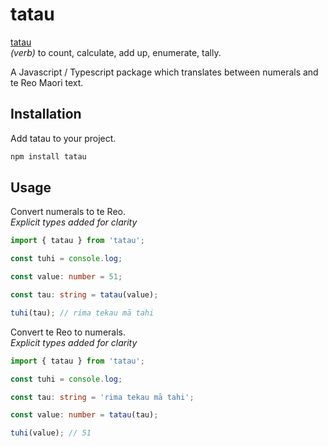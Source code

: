 # tatau

[tatau](https://maoridictionary.co.nz/word/7653)  
_(verb)_ to count, calculate, add up, enumerate, tally.        

A Javascript / Typescript package which translates between numerals and te Reo Maori text.

## Installation

Add tatau to your project.

```bash
npm install tatau
```

## Usage

Convert numerals to te Reo.  
_Explicit types added for clarity_

```ts
import { tatau } from 'tatau';

const tuhi = console.log;

const value: number = 51;

const tau: string = tatau(value);

tuhi(tau); // rima tekau mā tahi

```

Convert te Reo to numerals.  
_Explicit types added for clarity_

```ts
import { tatau } from 'tatau';

const tuhi = console.log;

const tau: string = 'rima tekau mā tahi';

const value: number = tatau(tau);

tuhi(value); // 51

```
